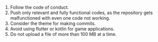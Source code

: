 1. Follow the code of conduct.
2. Push only relevant and fully functional codes, as the repository gets malfunctioned with even one code not working.
3. Consider the theme for making commits.
4. Avoid using flutter or kotlin for game applications.
5. Do not upload a file of more than 100 MB at a time.
